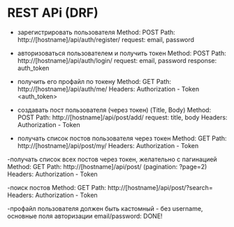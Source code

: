 # REST APi (DRF)

- зарегистрировать пользователя
    Method: POST 
    Path: http://[hostname]/api/auth/register/ 
    request: email, password

- авторизоваться пользователем и получить токен
    Method: POST 
    Path: http://[hostname]/api/auth/login/
    request: email, password
    response: auth_token

- получить его профайл по токену
    Method: GET
    Path: http://[hostname]/api/auth/me/
    Headers: Authorization - Token <auth_token>

- создавать пост пользователя (через токен) (Title, Body)
    Method: POST
    Path: http://[hostname]/api/post/add/
    request: title, body
    Headers: Authorization - Token <token>

- получать список постов пользователя через токен
    Method: GET
    Path: http://[hostname]/api/post/my/
    Headers: Authorization - Token <token>

-получать список всех постов через токен, желательно с пагинацией
    Method: GET
    Path: http://[hostname]/api/post/ (pagination: ?page=2)
    Headers: Authorization - Token <token>

-поиск постов
    Method: GET
    Path: http://[hostname]/api/post/?search=<value>
    Headers: Authorization - Token <token>
    
-профайл пользователя должен быть кастомный - без username, основные поля авторизации email/password: DONE!
